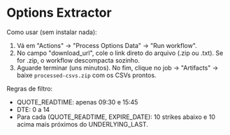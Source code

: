 # Options Extractor

Como usar (sem instalar nada):

1. Vá em "Actions" → "Process Options Data" → "Run workflow".
2. No campo "download_url", cole o link direto do arquivo (.zip ou .txt). Se for .zip, o workflow descompacta sozinho.
3. Aguarde terminar (uns minutos). No fim, clique no job → "Artifacts" → baixe `processed-csvs.zip` com os CSVs prontos.

Regras de filtro:
- QUOTE_READTIME: apenas 09:30 e 15:45
- DTE: 0 a 14
- Para cada (QUOTE_READTIME, EXPIRE_DATE): 10 strikes abaixo e 10 acima mais próximos do UNDERLYING_LAST.
